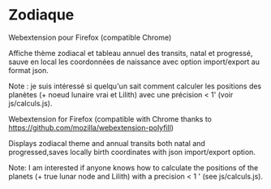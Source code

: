 # Zodiaque
Webextension pour Firefox (compatible Chrome)

Affiche thème zodiacal et tableau annuel des transits, natal et progressé, sauve en local les coordonnées de naissance avec option import/export au format json.

Note : je suis intéressé si quelqu'un sait comment calculer les positions des planètes (+ noeud lunaire vrai et Lilith) avec une précision < 1' (voir js/calculs.js).


Webextension for Firefox (compatible with Chrome thanks to https://github.com/mozilla/webextension-polyfill)

Displays zodiacal theme and annual transits both natal and progressed,saves locally birth coordinates with json import/export option.

Note: I am interested if anyone knows how to calculate the positions of the planets (+ true lunar node and Lilith) with a precision < 1 ' (see js/calculs.js).
